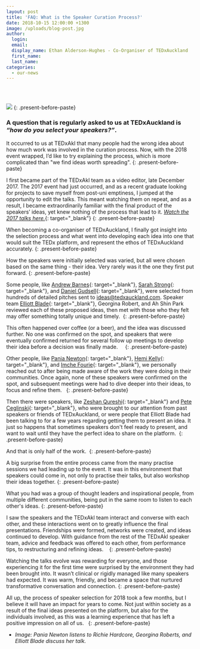 ```yaml
---
layout: post
title: 'FAQ: What is the Speaker Curation Process?'
date: 2018-10-15 12:00:00 +1300
image: /uploads/blog-post.jpg
author:
  login:
  email:
  display_name: Ethan Alderson-Hughes - Co-Organiser of TEDxAuckland
  first_name:
  last_name:
categories:
  - our-news
---
```


### &nbsp;

![](/uploads/blog-post-1.jpg)
{: .present-before-paste}

### A question that is regularly asked to us at TEDxAuckland is *“how do you select your speakers?”*.

It occurred to us at TEDxAkl that many people had the wrong idea about how much work was involved in the curation process. Now, with the 2018 event wrapped, I’d like to try explaining the process, which is more complicated than "we find ideas worth spreading".
{: .present-before-paste}

I first became part of the TEDxAkl team as a video editor, late December 2017. The 2017 event had just occurred, and as a recent graduate looking for projects to save myself from post-uni emptiness, I jumped at the opportunity to edit the talks. This meant watching them on repeat, and as a result, I became extraordinarily familiar with the final product of the speakers’ ideas, yet knew nothing of the process that lead to it.&nbsp;[*Watch the 2017 talks here.*](https://youtu.be/EKBKqcaHOIg?list=PLcm2pIIAwlDtn58jNUEqyRUgUuNJ8Qjdd){: target="_blank"}
{: .present-before-paste}

When becoming a co-organiser of TEDxAuckland, I finally got insight into the selection process and what went into developing each idea into one that would suit the TEDx platform, and represent the ethos of TEDxAuckland accurately.
{: .present-before-paste}

How the speakers were initially selected was varied, but all were chosen based on the same thing - their idea. Very rarely was it the one they first put forward.
{: .present-before-paste}

Some people, like [Andrew Barnes](https://tedxauckland.com/people/andrew-barnes/){: target="_blank"}, [Sarah Strong](https://tedxauckland.com/people/sarah/){: target="_blank"}, and [Daniel Gudsell](https://tedxauckland.com/people/daniel-gudsell/){: target="_blank"}, were selected from hundreds of detailed pitches sent to ideas@tedxauckland.com. Speaker team [Elliott Blade](https://tedxauckland.com/an-interview-with-elliott-blade-tedxauckland-licensee/){: target="_blank"}, Georgina Robert, and Ah Shin Park reviewed each of these proposed ideas, then met with those who they felt may offer something totally unique and timely.&nbsp;
{: .present-before-paste}

This often happened over coffee (or a beer), and the idea was discussed further. No one was confirmed on the spot, and speakers that were eventually confirmed returned for several follow up meetings to develop their idea before a decision was finally made. &nbsp;&nbsp;&nbsp;
{: .present-before-paste}

Other people, like [Pania Newton](https://tedxauckland.com/people/pania-newton/){: target="_blank"}, [Hemi Kelly](https://tedxauckland.com/people/hemi-kelly/){: target="_blank"}, and [Imche Fourie](https://tedxauckland.com/people/imche-fourie/){: target="_blank"}, we personally reached out to after being made aware of the work they were doing in their communities. Once again, none of these speakers were confirmed on the spot, and subsequent meetings were had to dive deeper into their ideas, to focus and refine them.&nbsp;&nbsp;
{: .present-before-paste}

Then there were speakers, like [Zeshan Qureshi](https://tedxauckland.com/people/zeshan-qureshi/){: target="_blank"} and [Pete Ceglinski](https://tedxauckland.com/people/pete-ceglinski/){: target="_blank"}, who were brought to our attention from past speakers or friends of TEDxAuckland, or were people that Elliott Blade had been talking to for a few years regarding getting them to present an idea. It just so happens that sometimes speakers don't feel ready to present, and want to wait until they have the perfect idea to share on the platform.&nbsp;
{: .present-before-paste}

And that is only half of the work.&nbsp;
{: .present-before-paste}

A big surprise from the entire process came from the many practise sessions we had leading up to the event. It was in this environment that speakers could come in, not only to practise their talks, but also workshop their ideas together.
{: .present-before-paste}

What you had was a group of thought leaders and inspirational people, from multiple different communities, being put in the same room to listen to each other's ideas.
{: .present-before-paste}

I saw the speakers and the TEDxAkl team interact and converse with each other, and these interactions went on to greatly influence the final presentations. Friendships were formed, networks were created, and ideas continued to develop. With guidance from the rest of the TEDxAkl speaker team, advice and feedback was offered to each other, from performance tips, to restructuring and refining ideas.&nbsp; &nbsp;
{: .present-before-paste}

Watching the talks evolve was rewarding for everyone, and those experiencing it for the first time were surprised by the environment they had been brought into. It wasn’t clinical or rigidly managed like many speakers had expected. It was warm, friendly, and became a space that nurtured transformative conversation and connection.
{: .present-before-paste}

All up, the process of speaker selection for 2018 took a few months, but I believe it will have an impact for years to come. Not just within society as a result of the final ideas presented on the platform, but also for the individuals involved, as this was a learning experience that has left a positive impression on all of us. &nbsp;
{: .present-before-paste}

* *Image: Pania Newton listens to Richie Hardcore, Georgina Roberts, and Elliott Blade discuss her talk.*